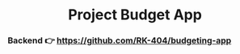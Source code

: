 **<h1 align='center'>Project Budget App</h1>**

### Backend 👉 https://github.com/RK-404/budgeting-app